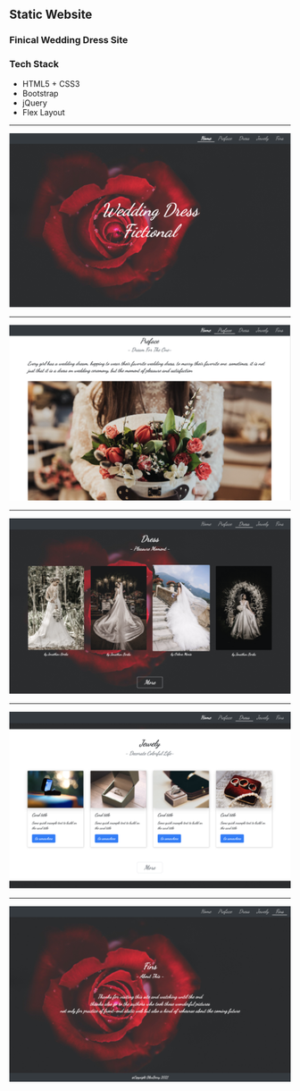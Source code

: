 ## Static Website
### Finical Wedding Dress Site

### Tech Stack
- HTML5 + CSS3
- Bootstrap
- jQuery
- Flex Layout

---

![](./images/01.png)

---

![](./images/02.png)

---


![](./images/03.png)

---


![](./images/04.png)

---


![](./images/05.png)